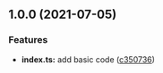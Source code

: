 ## 1.0.0 (2021-07-05)


### Features

* **index.ts:** add basic code ([c350736](https://github.com/hasezoey/new-find-package-json/commit/c3507367ade66cd9f818f92c00eb2f55eaf533d1))
